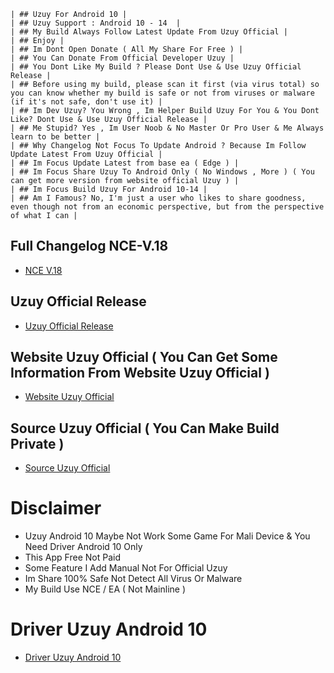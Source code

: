 ~~~
| ## Uzuy For Android 10 |
| ## Uzuy Support : Android 10 - 14  |
| ## My Build Always Follow Latest Update From Uzuy Official |
| ## Enjoy |
| ## Im Dont Open Donate ( All My Share For Free ) |
| ## You Can Donate From Official Developer Uzuy |
| ## You Dont Like My Build ? Please Dont Use & Use Uzuy Official Release |
| ## Before using my build, please scan it first (via virus total) so you can know whether my build is safe or not from viruses or malware (if it's not safe, don't use it) |
| ## Im Dev Uzuy? You Wrong , Im Helper Build Uzuy For You & You Dont Like? Dont Use & Use Uzuy Official Release |
| ## Me Stupid? Yes , Im User Noob & No Master Or Pro User & Me Always learn to be better |
| ## Why Changelog Not Focus To Update Android ? Because Im Follow Update Latest From Uzuy Official |
| ## Im Focus Update Latest from base ea ( Edge ) |
| ## Im Focus Share Uzuy To Android Only ( No Windows , More ) ( You can get more version from website official Uzuy ) |
| ## Im Focus Build Uzuy For Android 10-14 |
| ## Am I Famous? No, I'm just a user who likes to share goodness, even though not from an economic perspective, but from the perspective of what I can |
~~~

## Full Changelog NCE-V.18 ##
* [ NCE V.18 ](https://github.com/XForYouX/Uzuy-Android-10/releases/tag/NCE-V.18)

## Uzuy Official Release 
* [Uzuy Official Release ](https://uzuy-edge.org/download-page)

## Website Uzuy Official ( You Can Get Some Information From Website Uzuy Official )
* [Website Uzuy Official](https://uzuy-edge.org/)

## Source Uzuy Official ( You Can Make Build Private )
* [Source Uzuy Official](https://git.uzuy-edge.org/explore/repos)

# Disclaimer
* Uzuy Android 10 Maybe Not Work Some Game For Mali Device & You Need Driver Android 10 Only
* This App Free Not Paid
* Some Feature I Add Manual Not For Official Uzuy
* Im Share 100% Safe Not Detect All Virus Or Malware
* My Build Use NCE / EA ( Not Mainline )

# Driver Uzuy Android 10
* [Driver Uzuy Android 10](https://github.com/XHYN-PH/switch-android10-guide)
